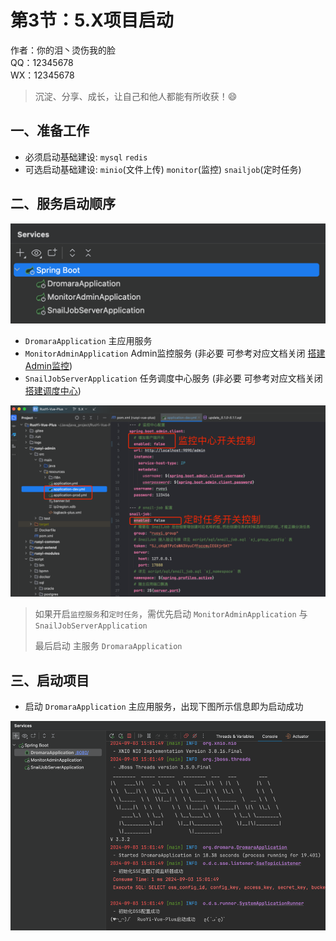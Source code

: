 # 第3节：5.X项目启动

作者：你的泪丶烫伤我的脸
<br/>QQ：12345678
<br/>WX：12345678

>沉淀、分享、成长，让自己和他人都能有所收获！😄

## 一、准备工作
- 必须启动基础建设: `mysql` `redis`
- 可选启动基础建设: `minio`(文件上传) `monitor`(监控) `snailjob`(定时任务)

## 二、服务启动顺序
![services.png](../../../assets/img/RuoYi-Vue-Plus/idea/services.png)

- `DromaraApplication` 主应用服务
- `MonitorAdminApplication` Admin监控服务 (非必要 可参考对应文档关闭 [搭建Admin监控](https://plus-doc.dromara.org/#/ruoyi-vue-plus/quickstart/admin_init))
- `SnailJobServerApplication` 任务调度中心服务 (非必要 可参考对应文档关闭 [搭建调度中心](https://plus-doc.dromara.org/#/ruoyi-vue-plus/quickstart/snail_job_init))

![jk-dsrw-kg.png](../../../assets/img/RuoYi-Vue-Plus/idea/jk-dsrw-kg.png)

> 如果开启`监控服务`和`定时任务`，需优先启动 `MonitorAdminApplication` 与 `SnailJobServerApplication` 
> 
> 最后启动 主服务 `DromaraApplication`

## 三、启动项目
- 启动 `DromaraApplication` 主应用服务，出现下图所示信息即为启动成功

![start-server.png](../../../assets/img/RuoYi-Vue-Plus/idea/start-server.png)